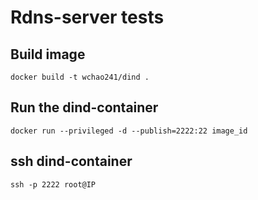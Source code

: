 # Rdns-server tests

## Build image
```
docker build -t wchao241/dind .
```

## Run the dind-container
```
docker run --privileged -d --publish=2222:22 image_id
```

## ssh dind-container
```
ssh -p 2222 root@IP
```
